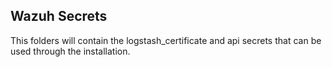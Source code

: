 ## Wazuh Secrets

This folders will contain the logstash_certificate and api secrets that can be used through the installation.